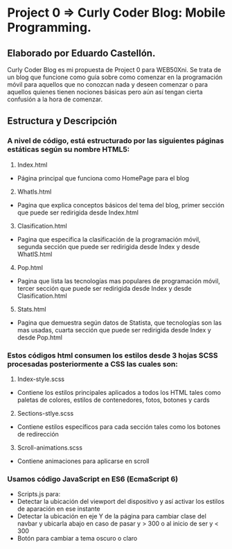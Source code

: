 # Project 0 => Curly Coder Blog: Mobile Programming.

## Elaborado por Eduardo Castellón.

Curly Coder Blog es mi propuesta de Project 0 para WEB50Xni. Se trata de un blog que funcione como guía sobre como comenzar en la programación móvil para aquellos que no conozcan nada y deseen comenzar o para aquellos quienes tienen nociones básicas pero aún así tengan cierta confusión a la hora de comenzar.


## Estructura y Descripción

### A nivel de código, está estructurado por las siguientes páginas estáticas según su nombre HTML5:

1. Index.html
  * Página principal que funciona como HomePage para el blog
2. WhatIs.html
  * Pagina que explica conceptos básicos del tema del blog, primer sección que puede ser redirigida desde Index.html
3. Clasification.html
  * Pagina que especifica la clasificación de la programación móvil, segunda sección que puede ser redirigida desde Index y desde WhatIS.html
4. Pop.html
  * Pagina que lista las tecnologías mas populares de programación móvil, tercer sección que puede ser redirigida desde Index y desde Clasification.html
5. Stats.html
  * Pagina que demuestra según datos de Statista, que tecnologías son las mas usadas, cuarta sección que puede ser redirigida desde Index y desde Pop.html

### Estos códigos html consumen los estilos desde 3 hojas SCSS procesadas posteriormente a CSS las cuales son:
1. Index-style.scss 
  * Contiene los estilos principales aplicados a todos los HTML tales como paletas de colores, estilos de contenedores, fotos, botones y cards
2. Sections-stlye.scss
  * Contiene estilos específicos para cada sección tales como los botones de redirección
3. Scroll-animations.scss
  * Contiene animaciones para aplicarse en scroll
 
 ### Usamos código JavaScript en ES6 (EcmaScript 6)
 * Scripts.js para:
  * Detectar la ubicación del viewport del dispositivo y así activar los estilos de aparación en ese instante
  * Detectar la ubicación en eje Y de la página para cambiar clase del navbar y ubicarla abajo en caso de pasar y > 300 o al inicio de ser y < 300
  * Botón para cambiar a tema oscuro o claro
